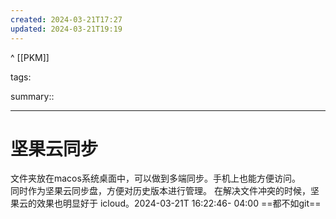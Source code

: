 ```yaml
---
created: 2024-03-21T17:27
updated: 2024-03-21T19:19
---
```

^ [[PKM]] 

tags: 

summary:: 

---

# 坚果云同步

文件夹放在macos系统桌面中，可以做到多端同步。手机上也能方便访问。  
同时作为坚果云同步盘，方便对历史版本进行管理。 在解决文件冲突的时候，坚果云的效果也明显好于 icloud。2024-03-21T 16:22:46- 04:00 ==都不如git==



